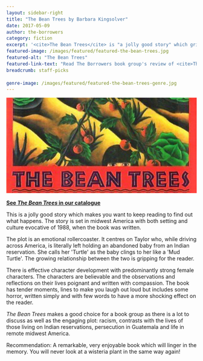 ```yaml
---
layout: sidebar-right
title: "The Bean Trees by Barbara Kingsolver"
date: 2017-05-09
author: the-borrowers
category: fiction
excerpt: '<cite>The Bean Trees</cite> is "a jolly good story" which gripped The Borrowers book group.'
featured-image: /images/featured/featured-the-bean-trees.jpg
featured-alt: "The Bean Trees"
featured-link-text: "Read The Borrowers book group's review of <cite>The Bean Trees</cite>"
breadcrumb: staff-picks

genre-image: /images/featured/featured-the-bean-trees-genre.jpg
---
```


![The Bean Trees](/images/featured/featured-the-bean-trees.jpg)

**[See <cite>The Bean Trees</cite> in our catalogue](https://suffolk.spydus.co.uk/cgi-bin/spydus.exe/ENQ/OPAC/BIBENQ?BRN=10835)**

This is a jolly good story which makes you want to keep reading to find out what happens. The story is set in midwest America with both setting and culture evocative of 1988, when the book was written.

The plot is an emotional rollercoaster. It centres on Taylor who, while driving across America, is literally left holding an abandoned baby from an Indian reservation. She calls her 'Turtle' as the baby clings to her like a 'Mud Turtle'. The growing relationship between the two is gripping for the reader.

There is effective character development with predominantly strong female characters. The characters are believable and the observations and reflections on their lives poignant and written with compassion. The book has tender moments, lines to make you laugh out loud but includes some horror, written simply and with few words to have a more shocking effect on the reader.

<cite>The Bean Trees</cite> makes a good choice for a book group as there is a lot to discuss as well as the engaging plot: racism, contrasts with the lives of those living on Indian reservations, persecution in Guatemala and life in remote midwest America.

Recommendation: A remarkable, very enjoyable book which will linger in the memory. You will never look at a wisteria plant in the same way again!
